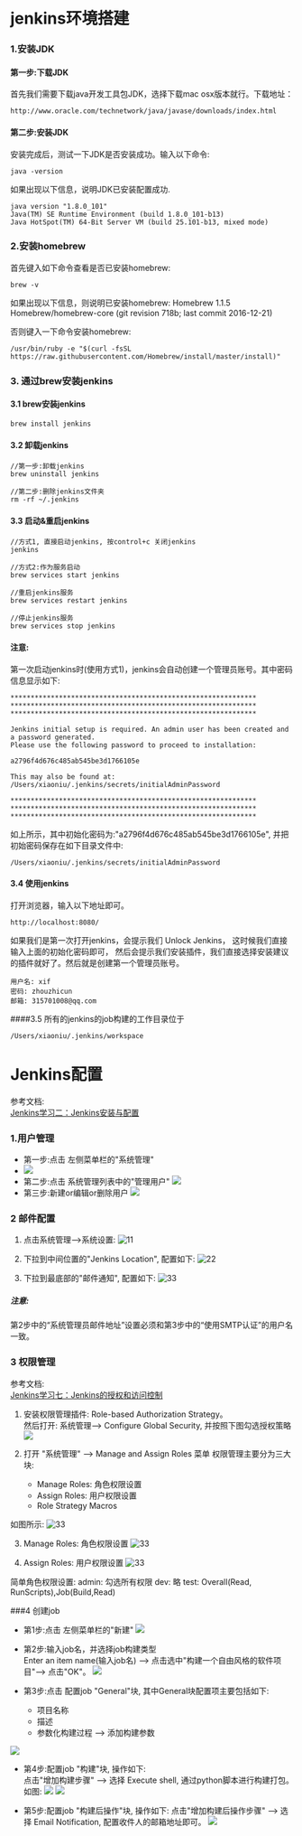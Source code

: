 # jenkins环境搭建

### 1.安装JDK 

#### 第一步:下载JDK

首先我们需要下载java开发工具包JDK，选择下载mac osx版本就行。下载地址：

	http://www.oracle.com/technetwork/java/javase/downloads/index.html

#### 第二步:安装JDK

安装完成后，测试一下JDK是否安装成功。输入以下命令: 

	java -version 

如果出现以下信息，说明JDK已安装配置成功.

	java version "1.8.0_101"
	Java(TM) SE Runtime Environment (build 1.8.0_101-b13)
	Java HotSpot(TM) 64-Bit Server VM (build 25.101-b13, mixed mode)

### 2.安装homebrew

首先键入如下命令查看是否已安装homebrew:

	brew -v

如果出现以下信息，则说明已安装homebrew:
	Homebrew 1.1.5
	Homebrew/homebrew-core (git revision 718b; last commit 2016-12-21)

否则键入一下命令安装homebrew:

	/usr/bin/ruby -e "$(curl -fsSL https://raw.githubusercontent.com/Homebrew/install/master/install)"



### 3. 通过brew安装jenkins	

#### 3.1 brew安装jenkins

	brew install jenkins

#### 3.2 卸载jenkins	

	//第一步:卸载jenkins
	brew uninstall jenkins
	
	//第二步:删除jenkins文件夹
	rm -rf ~/.jenkins


#### 3.3 启动&重启jenkins


	//方式1, 直接启动jenkins, 按control+c 关闭jenkins
	jenkins 
	
	//方式2:作为服务启动
	brew services start jenkins
	
	//重启jenkins服务
	brew services restart jenkins
	
	//停止jenkins服务
	brew services stop jenkins

#### 注意:

第一次启动jenkins时(使用方式1)，jenkins会自动创建一个管理员账号。其中密码信息显示如下:


	*************************************************************
	*************************************************************
	*************************************************************
	
	Jenkins initial setup is required. An admin user has been created and a password generated.
	Please use the following password to proceed to installation:
	
	a2796f4d676c485ab545be3d1766105e
	
	This may also be found at: /Users/xiaoniu/.jenkins/secrets/initialAdminPassword
	
	*************************************************************
	*************************************************************
	*************************************************************


如上所示，其中初始化密码为:"a2796f4d676c485ab545be3d1766105e", 并把初始密码保存在如下目录文件中:

	/Users/xiaoniu/.jenkins/secrets/initialAdminPassword


#### 3.4 使用jenkins

打开浏览器，输入以下地址即可。 

	http://localhost:8080/

如果我们是第一次打开jenkins，会提示我们 Unlock Jenkins， 这时候我们直接输入上面的初始化密码即可， 然后会提示我们安装插件，我们直接选择安装建议的插件就好了。然后就是创建第一个管理员账号。

	用户名: xif
	密码: zhouzhicun
	邮箱: 315701008@qq.com

####3.5 所有的jenkins的job构建的工作目录位于

	/Users/xiaoniu/.jenkins/workspace





# Jenkins配置

参考文档:     
[Jenkins学习二：Jenkins安装与配置](http://www.cnblogs.com/yangxia-test/p/4354328.html)

### 1.用户管理

* 第一步:点击 左侧菜单栏的"系统管理"
* ![](/Users/zzc/Desktop/gitlab-jenkins-fastlane/jenkins/image/用户管理-第一步.png)
* 第二步:点击 系统管理列表中的"管理用户"
  ![](/Users/zzc/Desktop/gitlab-jenkins-fastlane/jenkins/image/用户管理-第二步.png)
* 第三步:新建or编辑or删除用户
  ![](/Users/zzc/Desktop/gitlab-jenkins-fastlane/jenkins/image/用户管理-第三步.png)



### 2 邮件配置

1. 点击系统管理-->系统设置:
   ![11](/Users/zzc/Desktop/gitlab-jenkins-fastlane/jenkins/image/jenkins邮件配置-第1步.png)

2. 下拉到中间位置的"Jenkins Location", 配置如下:
   ![22](/Users/zzc/Desktop/gitlab-jenkins-fastlane/jenkins/image/jenkins邮件配置-第2步.png)

3. 下拉到最底部的"邮件通知", 配置如下:
   ![33](/Users/zzc/Desktop/gitlab-jenkins-fastlane/jenkins/image/jenkins邮件配置-第3步.png)

##### 注意: 

第2步中的“系统管理员邮件地址”设置必须和第3步中的“使用SMTP认证”的用户名一致。



### 3 权限管理

参考文档:    
[Jenkins学习七：Jenkins的授权和访问控制](http://www.cnblogs.com/yangxia-test/p/4368778.html)


1. 安装权限管理插件: Role-based Authorization Strategy。     
   然后打开: 系统管理--> Configure Global Security, 并按照下图勾选授权策略
   ![](/Users/zzc/Desktop/gitlab-jenkins-fastlane/jenkins/image/权限设置-第0步.png)

2. 打开 "系统管理" --> Manage and Assign Roles 菜单
   权限管理主要分为三大块: 
   * Manage Roles: 角色权限设置
   * Assign Roles:	用户权限设置
   * Role Strategy Macros				

如图所示:
![33](/Users/zzc/Desktop/gitlab-jenkins-fastlane/jenkins/image/权限设置-第1步.png)


3. Manage Roles: 角色权限设置
   ![33](/Users/zzc/Desktop/gitlab-jenkins-fastlane/jenkins/image/权限设置-第2步.png)

4. Assign Roles:	用户权限设置
   ![33](/Users/zzc/Desktop/gitlab-jenkins-fastlane/jenkins/image/权限设置-第3步.png)


简单角色权限设置:
admin: 勾选所有权限
dev: 略
test: Overall(Read, RunScripts),Job(Build,Read)


###4 创建job

* 第1步:点击 左侧菜单栏的"新建"
  ![](/Users/zzc/Desktop/gitlab-jenkins-fastlane/jenkins/image/创建job-第1步.png)

* 第2步:输入job名，并选择job构建类型     
  Enter an item name(输入job名) --> 点击选中"构建一个自由风格的软件项目"--> 点击"OK"。
  ![](/Users/zzc/Desktop/gitlab-jenkins-fastlane/jenkins/image/创建job-第2步.png)



* 第3步:点击 配置job "General"块, 其中General块配置项主要包括如下:
  * 项目名称
  * 描述
  * 参数化构建过程 --> 添加构建参数

![](/Users/zzc/Desktop/gitlab-jenkins-fastlane/jenkins/image/创建job-第3步.png)


* 第4步:配置job "构建"块, 操作如下:		
  点击"增加构建步骤" --> 选择 Execute shell, 通过python脚本进行构建打包。如图:
  ![](/Users/zzc/Desktop/gitlab-jenkins-fastlane/jenkins/image/创建job-第4步.png)
  ![](/Users/zzc/Desktop/gitlab-jenkins-fastlane/jenkins/image/创建job-第5步.png)

* 第5步:配置job "构建后操作"块, 操作如下:	
  点击"增加构建后操作步骤" --> 选择 Email Notification, 配置收件人的邮箱地址即可。
  ![](/Users/zzc/Desktop/gitlab-jenkins-fastlane/jenkins/image/创建job-第6步.png)

  













